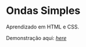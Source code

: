 # Ondas Simples
Aprendizado em HTML e CSS.

Demonstração aqui: [_here_](https://guilxp.github.io/Simple_Waves/)

